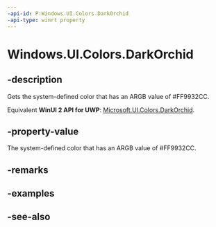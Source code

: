 ```yaml
---
-api-id: P:Windows.UI.Colors.DarkOrchid
-api-type: winrt property
---
```


<!-- Property syntax
public Windows.UI.Color DarkOrchid { get; }
-->

# Windows.UI.Colors.DarkOrchid

## -description

Gets the system-defined color that has an ARGB value of #FF9932CC.

Equivalent **WinUI 2 API for UWP**: [Microsoft.UI.Colors.DarkOrchid](/windows/winui/api/microsoft.ui.colors.darkorchid).

## -property-value

The system-defined color that has an ARGB value of #FF9932CC.

## -remarks

## -examples

## -see-also
